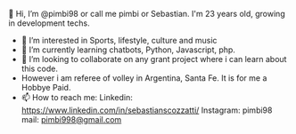 👋 Hi, I’m @pimbi98 or call me pimbi or Sebastian.
I'm 23 years old, growing in development techs.

- 👀 I’m interested in Sports, lifestyle, culture and music
- 🌱 I’m currently learning chatbots, Python, Javascript, php.
- 💞️ I’m looking to collaborate on any grant project where i can learn about this code.
- However i am referee of volley in Argentina, Santa Fe. It is for me a Hobbye Paid.
- 📫 How to reach me: 
Linkedin: https://www.linkedin.com/in/sebastianscozzatti/
Instagram: pimbi98
mail: pimbi998@gmail.com

<!---
pimbi98/pimbi98 is a ✨ special ✨ repository because its `README.md` (this file) appears on your GitHub profile.
You can click the Preview link to take a look at your changes.
--->
